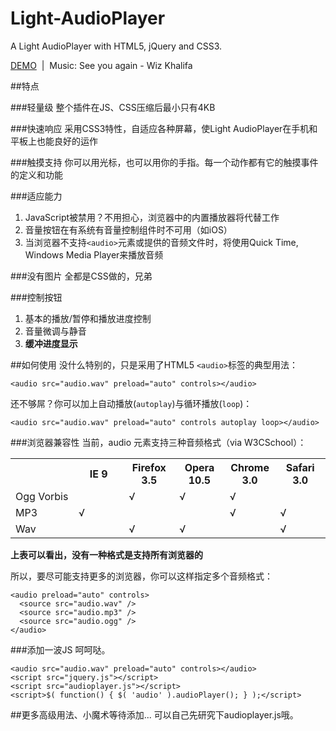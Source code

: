 # Light-AudioPlayer
A Light AudioPlayer with HTML5, jQuery and CSS3.

[DEMO](http://laplayer.sinaapp.com/)&nbsp;&nbsp;|&nbsp;&nbsp;Music: See you again - Wiz Khalifa

##特点

###轻量级
整个插件在JS、CSS压缩后最小只有4KB

###快速响应
采用CSS3特性，自适应各种屏幕，使Light AudioPlayer在手机和平板上也能良好的运作

###触摸支持
你可以用光标，也可以用你的手指。每一个动作都有它的触摸事件的定义和功能

###适应能力
1. JavaScript被禁用？不用担心，浏览器中的内置播放器将代替工作
2. 音量按钮在有系统有音量控制组件时不可用（如iOS）
3. 当浏览器不支持`<audio>`元素或提供的音频文件时，将使用Quick Time, Windows Media Player来播放音频

###没有图片
全都是CSS做的，兄弟

###控制按钮
1. 基本的播放/暂停和播放进度控制
2. 音量微调与静音
3. **缓冲进度显示**

##如何使用
没什么特别的，只是采用了HTML5 `<audio>`标签的典型用法：

`<audio src="audio.wav" preload="auto" controls></audio>`

还不够屌？你可以加上自动播放(`autoplay`)与循环播放(`loop`)：

`<audio src="audio.wav" preload="auto" controls autoplay loop></audio>`

###浏览器兼容性
当前，audio 元素支持三种音频格式（via W3CSchool）：
<table>
<tr>
<th>&nbsp;</th>
<th style="width:16%;">IE 9</th>
<th style="width:16%;">Firefox 3.5</th>
<th style="width:16%;">Opera 10.5</th>
<th style="width:16%;">Chrome 3.0</th>
<th style="width:16%;">Safari 3.0</th>
</tr>

<tr>
<td>Ogg Vorbis</td>
<td>&nbsp;</td>
<td>&#8730;</td>
<td>&#8730;</td>
<td>&#8730;</td>
<td>&nbsp;</td>
</tr>

<tr>
<td>MP3</td>
<td>&#8730;</td>
<td>&nbsp;</td>
<td>&nbsp;</td>
<td>&#8730;</td>
<td>&#8730;</td>
</tr>

<tr>
<td>Wav</td>
<td>&nbsp;</td>
<td>&#8730;</td>
<td>&#8730;</td>
<td>&nbsp;</td>
<td>&#8730;</td>
</tr>
</table>

**上表可以看出，没有一种格式是支持所有浏览器的**

所以，要尽可能支持更多的浏览器，你可以这样指定多个音频格式：

    <audio preload="auto" controls>
      <source src="audio.wav" />
      <source src="audio.mp3" />
      <source src="audio.ogg" />
    </audio>

###添加一波JS
呵呵哒。

    <audio src="audio.wav" preload="auto" controls></audio>
    <script src="jquery.js"></script>
    <script src="audioplayer.js"></script>
    <script>$( function() { $( 'audio' ).audioPlayer(); } );</script>
    
##更多高级用法、小魔术等待添加...
可以自己先研究下audioplayer.js哦。
